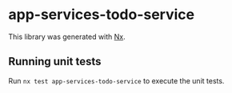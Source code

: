 # app-services-todo-service

This library was generated with [Nx](https://nx.dev).

## Running unit tests

Run `nx test app-services-todo-service` to execute the unit tests.
